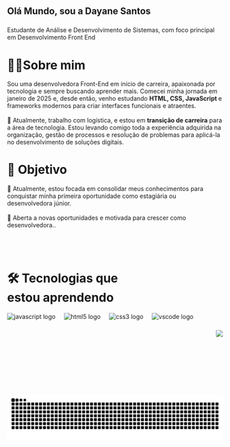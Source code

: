 <h2 align="left">Olá Mundo, sou a Dayane Santos</h2>

###

<p align="left">Estudante de Análise e Desenvolvimento de Sistemas, com foco principal em Desenvolvimento Front End</p>

###

<h1>👩‍💻Sobre mim </h1>

<p>Sou uma desenvolvedora Front-End em início de carreira, apaixonada por tecnologia e sempre buscando aprender mais.  
Comecei minha jornada em janeiro de 2025 e, desde então, venho estudando <strong> HTML, CSS, JavaScript </strong> e frameworks modernos para criar interfaces funcionais e atraentes.
<br><br>
💼 Atualmente, trabalho com logística, e estou em <strong>transição de carreira</strong> para a área de tecnologia.  
Estou levando comigo toda a experiência adquirida na organização, gestão de processos e resolução de problemas para aplicá-la no desenvolvimento de soluções digitais. </p>

###
<h1> 🎯 Objetivo </h1>
<p align="left">🎯 Atualmente, estou focada em consolidar meus conhecimentos para conquistar minha primeira oportunidade como estagiária ou desenvolvedora júnior.
<br><br>
🎲 Aberta a novas oportunidades e motivada para crescer como desenvolvedora..</p>

###
<br><br>
<h1> 🛠 Tecnologias que estou aprendendo </h1>
<div align="left">
  <img src="https://cdn.jsdelivr.net/gh/devicons/devicon/icons/javascript/javascript-original.svg" height="30" alt="javascript logo"  />
  <img width="12" />
  <img src="https://cdn.jsdelivr.net/gh/devicons/devicon/icons/html5/html5-original.svg" height="30" alt="html5 logo"  />
  <img width="12" />
  <img src="https://cdn.jsdelivr.net/gh/devicons/devicon/icons/css3/css3-original.svg" height="30" alt="css3 logo"  />
  <img width="12" />
  <img src="https://cdn.jsdelivr.net/gh/devicons/devicon/icons/vscode/vscode-original.svg" height="30" alt="vscode logo"  />
</div>

###

<div align="left">
</div>

###

<img align="right" height="150" src="https://media1.giphy.com/media/v1.Y2lkPTc5MGI3NjExZ2swZnc5ODN1dmV6cXozaXc4MGpveW14eXJ0bGh0N2UyZDYxaHh3cCZlcD12MV9pbnRlcm5hbF9naWZfYnlfaWQmY3Q9Zw/78XCFBGOlS6keY1Bil/giphy.gif"  />

###

<br clear="both">

<img src="https://raw.githubusercontent.com/Day-santos/Day-santos/output/snake.svg" alt="Snake animation" />

###
  
